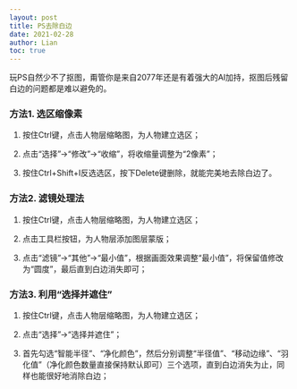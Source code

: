 ```yaml
---
layout: post
title: PS去除白边
date: 2021-02-28
author: Lian
toc: true
---
```


玩PS自然少不了抠图，甭管你是来自2077年还是有着强大的AI加持，抠图后残留白边的问题都是难以避免的。

<!-- more -->

### 方法1. 选区缩像素

1. 按住Ctrl键，点击人物层缩略图，为人物建立选区；

2. 点击“选择”→“修改”→“收缩”，将收缩量调整为“2像素”；

3. 按住Ctrl+Shift+I反选选区，按下Delete键删除，就能完美地去除白边了。

### 方法2. 滤镜处理法

1. 按住Ctrl键，点击人物层缩略图，为人物建立选区；

2. 点击工具栏按钮，为人物层添加图层蒙版；

3. 点击“滤镜”→“其他”→“最小值”，根据画面效果调整“最小值”，将保留值修改为“圆度”，最后直到白边消失即可；

### 方法3. 利用“选择并遮住”

1. 按住Ctrl键，点击人物层缩略图，为人物建立选区；

2. 点击“选择”→“选择并遮住”；

3. 首先勾选“智能半径”、“净化颜色”，然后分别调整“半径值”、“移动边缘”、“羽化值”（净化颜色数量直接保持默认即可）三个选项，直到白边消失为止，同样也能很好地消除白边；
